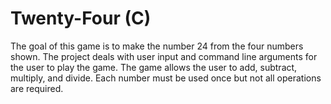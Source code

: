 # Twenty-Four (C)
The goal of this game is to make the number 24 from the four numbers shown. 
The project deals with user input and command line arguments for the user to play the game. 
The game allows the user to add, subtract, multiply, and divide. Each number must be used once but not all operations are required.

